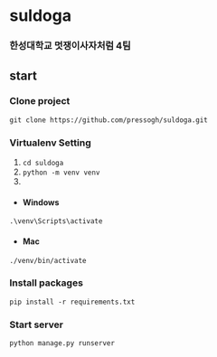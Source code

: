 # suldoga
### 한성대학교 멋쟁이사자처럼 4팀

## start
### Clone project
```git clone https://github.com/pressogh/suldoga.git```
### Virtualenv Setting
1. ```cd suldoga```
2. ```python -m venv venv```
3.
- #### Windows
```.\venv\Scripts\activate```
- #### Mac
```./venv/bin/activate```
### Install packages
```pip install -r requirements.txt```
### Start server
```python manage.py runserver```
